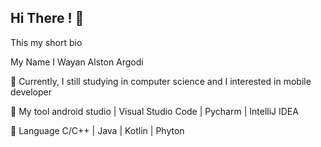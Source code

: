 ## Hi There !  :wave:

This my short bio  

My Name I Wayan Alston Argodi
 

 :beginner: Currently, I still studying in computer science and I interested in mobile developer

:wrench: My tool android studio | Visual Studio Code | Pycharm | IntelliJ IDEA

:book: Language C/C++ | Java | Kotlin | Phyton

